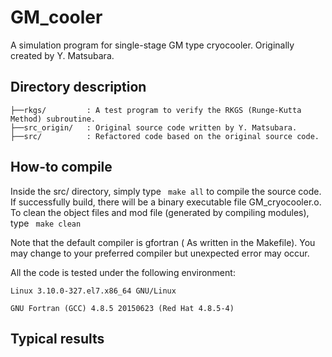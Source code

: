# GM_cooler

A simulation program for single-stage GM type cryocooler. Originally created by Y. Matsubara.

## Directory description
```
├──rkgs/         : A test program to verify the RKGS (Runge-Kutta Method) subroutine.
├──src_origin/   : Original source code written by Y. Matsubara.
├──src/          : Refactored code based on the original source code.
```
## How-to compile

Inside the src/ directory, simply type
``` make all```
to compile the source code. If successfully build, there will be a binary executable file GM_cryocooler.o.
To clean the object files and mod file (generated by compiling modules), type
``` make clean```

Note that the default compiler is gfortran ( As written in the Makefile). You may change to your
preferred compiler but unexpected error may occur.

All the code is tested under the following environment:

```
Linux 3.10.0-327.el7.x86_64 GNU/Linux

GNU Fortran (GCC) 4.8.5 20150623 (Red Hat 4.8.5-4)
```

## Typical results

